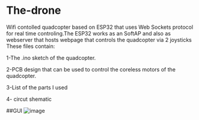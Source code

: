 # The-drone
Wifi contolled quadcopter based on ESP32 that uses Web Sockets protocol for real time controling.The ESP32 works as an SoftAP and also as webserver that hosts webpage that
controls the quadcopter via 2 joysticks
These files contain:

1-The .ino sketch of the quadcopter. 

2-PCB design that can be used to control the coreless motors of the quadcopter.

3-List of the parts I used

4- circut shematic

##GUI
![image](https://github.com/mohamedtareq24/The-drone/assets/90535558/8db19776-a9b7-4e76-9667-7fcbc51a8460)

